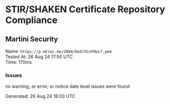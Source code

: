 # STIR/SHAKEN Certificate Repository Compliance

## Martini Security

Name: `https://p.mtsec.me/2884/DeXlhCnFNvLf.pem`\
Tested At: 26 Aug 24 17:50 UTC\
Time: 170ms

### Issues

no warning, or error, or notice date level issues were found

Generated: 26 Aug 24 18:03 UTC